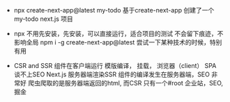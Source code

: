 - npx create-next-app@latest my-todo
    基于create-next-app 创建了一个my-todo next.js 项目
- npx
    不用先安装，先安装，可以直接运行，适合项目的测试
    不会留下痕迹，不影响全局 
    npm i -g create-next-app@latest
    尝试一下某种技术的时候，特别有用

- CSR and SSR
    组件在客户端运行 模版编译， 挂载， 浏览器（client） SPA 谈不上SEO
    Next.js 服务器端渲染SSR 组件的编译发生在服务器端，SEO 非常好 
    爬虫爬取的是服务器端返回的html, 而CSR 只有一个#root 
    企业站，SEO, 掘金